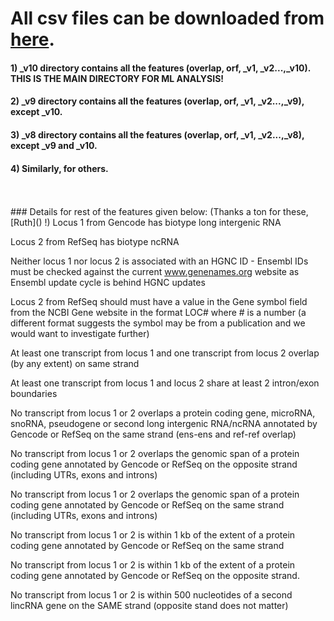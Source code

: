 # All csv files can be downloaded from [here](https://drive.google.com/open?id=1AU0KGgm3-OhYcgtvU_mAIadp9dI9dXlV).<br/>
#### 1) _v10 directory contains all the features (overlap, orf, _v1, _v2...,_v10). THIS IS THE MAIN DIRECTORY FOR ML ANALYSIS!<br/>
#### 2) _v9 directory contains all the features (overlap, orf, _v1, _v2...,_v9), except _v10.<br/>
#### 3) _v8 directory contains all the features (overlap, orf, _v1, _v2...,_v8), except _v9 and _v10.<br/>
#### 4) Similarly, for others. <br/>
<br/>
<br/>
### Details for rest of the features given below: (Thanks a ton for these, [Ruth]() !)
Locus 1 from Gencode has biotype long intergenic RNA

Locus 2 from RefSeq has biotype ncRNA

Neither locus 1 nor locus 2 is associated with an HGNC ID - Ensembl IDs 
must be checked against the current www.genenames.org website as Ensembl 
update cycle is behind HGNC updates

Locus 2 from RefSeq should must have a value in the Gene symbol field 
from the NCBI Gene website in the format LOC# where # is a number (a 
different format suggests the symbol may be from a publication and we 
would want to investigate further)

At least one transcript from locus 1 and one transcript from locus 2 
overlap (by any extent) on same strand

At least one transcript from locus 1 and locus 2 share at least 2 
intron/exon boundaries

No transcript from locus 1 or 2 overlaps a protein coding gene, 
microRNA, snoRNA, pseudogene or second long intergenic RNA/ncRNA 
annotated by Gencode or RefSeq on the same strand (ens-ens and ref-ref overlap)

No transcript from locus 1 or 2 overlaps the genomic span of a protein 
coding gene annotated by Gencode or RefSeq on the opposite strand 
(including UTRs, exons and introns)

No transcript from locus 1 or 2 overlaps the genomic span of a protein 
coding gene annotated by Gencode or RefSeq on the same strand (including 
UTRs, exons and introns) 

No transcript from locus 1 or 2 is within 1 kb of the extent of a 
protein coding gene annotated by Gencode or RefSeq on the same strand

No transcript from locus 1 or 2 is within 1 kb of the extent of a 
protein coding gene annotated by Gencode or RefSeq on the opposite 
strand.

No transcript from locus 1 or 2 is within 500 nucleotides of a second 
lincRNA gene on the SAME strand (opposite stand does not matter)

